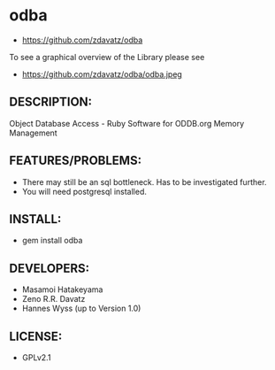 # odba

* https://github.com/zdavatz/odba

To see a graphical overview of the Library please see

* https://github.com/zdavatz/odba/odba.jpeg

## DESCRIPTION:

Object Database Access - Ruby Software for ODDB.org Memory Management

## FEATURES/PROBLEMS:

* There may still be an sql bottleneck. Has to be investigated further.
* You will need postgresql installed.

## INSTALL:

* gem install odba

## DEVELOPERS:

* Masamoi Hatakeyama
* Zeno R.R. Davatz
* Hannes Wyss (up to Version 1.0)

## LICENSE:

* GPLv2.1
